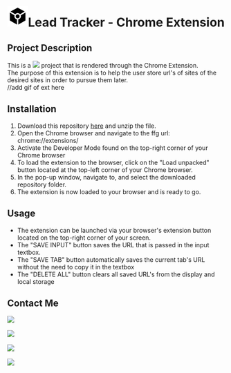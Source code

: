 # <img src="icon.png" alt="Logo">Lead Tracker - Chrome Extension

## Project Description
This is a <a href="https://scrimba.com" target="_blank"><img src="https://img.shields.io/badge/scrimba-2B283A?style=for-the-badge&logo=scrimba&logoColor=white"></a> project that is rendered through the Chrome Extension. <br>
The purpose of this extension is to help the user store url's of sites of the desired sites in order to pursue them later. <br>
//add gif of ext here

## Installation
1. Download this repository <a href="https://github.com/nzabajp/lead-tracker-chrome-extension/archive/refs/heads/main.zip" target="_blank">here</a> and unzip the file.
2. Open the Chrome browser and navigate to the ffg url: chrome://extensions/
3. Activate the Developer Mode found on the top-right corner of your Chrome browser
4. To load the extension to the browser, click on the "Load unpacked" button located at the top-left corner of your Chrome browser.
5. In the pop-up window, navigate to, and select the downloaded repository folder.
6. The extension is now loaded to your browser and is ready to go.

## Usage
- The extension can be launched via your browser's extension button located on the top-right corner of your screen.
- The "SAVE INPUT" button saves the URL that is passed in the input textbox.
- The "SAVE TAB" button automatically saves the current tab's URL without the need to copy it in the textbox
- The "DELETE ALL" button clears all saved URL's from the display and local storage

## Contact Me
<a href="https://github.com/nzabajp" target="_blank"><img src="https://img.shields.io/badge/GitHub-100000?style=for-the-badge&logo=github&logoColor=white" ></a>

<a href="https://linkedin.com/in/nzabajp" target="_blank"><img src="https://img.shields.io/badge/LinkedIn-0077B5?style=for-the-badge&logo=linkedin&logoColor=white" ></a>

<a href="mailto: nzabajp@gmail.com" target="_blank"><img src="https://img.shields.io/badge/Gmail-D14836?style=for-the-badge&logo=gmail&logoColor=white" ></a>

<a href="https://wa.me/message/LJ2SLRYIRXBQG1" target="_blank"><img src="https://img.shields.io/badge/WhatsApp-25D366?style=for-the-badge&logo=whatsapp&logoColor=white" ></a>

